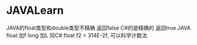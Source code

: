 # JAVALearn
JAVA的float类型和double类型不精确   返回false
C#的是精确的    返回true
JAVA 
    float 加f long 加L 同C#
    float f2 = 314E-2f; 可以科学计数法
     